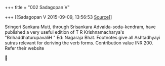 +++
title = "002 Sadagopan V"

+++
[[Sadagopan V	2015-09-09, 13:56:53 [Source](https://groups.google.com/g/samskrita/c/-S4S9m6bvuQ)]]



Sringeri Sankara Mutt, through Srisankara Advaida-soda-kendram, have published a very useful edition of T R Krishnamacharya's "BrihaddhaturupavaliH " Ed: Nagaraja Bhat. Footnotes give all Ashtadhyayi sutras relevant for deriving the verb forms. Contribution value INR 200. Refer their website  



